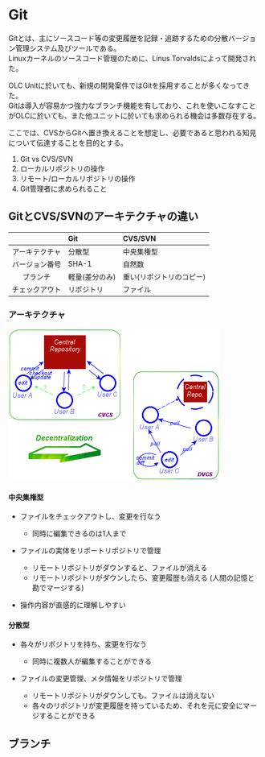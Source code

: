 # Git
Gitとは、主にソースコード等の変更履歴を記録・追跡するための分散バージョン管理システム及びツールである。  
Linuxカーネルのソースコード管理のために、Linus Torvaldsによって開発された。  

OLC Unitに於いても、新規の開発案件ではGitを採用することが多くなってきた。  
Gitは導入が容易かつ強力なブランチ機能を有しており、これを使いこなすことがOLCに於いても、また他ユニットに於いても求められる機会は多数存在する。  

ここでは、CVSからGitへ置き換えることを想定し、必要であると思われる知見について伝達することを目的とする。  

1.  Git vs CVS/SVN 
2.  ローカルリポジトリの操作  
3.  リモート/ローカルリポジトリの操作  
4.  Git管理者に求められること

## GitとCVS/SVNのアーキテクチャの違い

|          | Git      | CVS/SVN |
|:--------:|:--------|:---------|
| アーキテクチャ | 分散型   | 中央集権型 | 
| バージョン番号 | SHA-1   | 自然数 | 
| ブランチ | 軽量(差分のみ)  | 重い(リポジトリのコピー) | 
| チェックアウト | リポジトリ  | ファイル | 

### アーキテクチャ
![img](CVCSvsDVCS.png "GitcsCVS")

#### 中央集権型
- ファイルをチェックアウトし、変更を行なう  
  - 同時に編集できるのは1人まで  

- ファイルの実体をリポートリポジトリで管理  
  - リモートリポジトリがダウンすると、ファイルが消える  
  - リモートリポジトリがダウンしたら、変更履歴も消える (人間の記憶と勘でマージする)

- 操作内容が直感的に理解しやすい

#### 分散型
- 各々がリポジトリを持ち、変更を行なう  
  - 同時に複数人が編集することができる

- ファイルの変更管理、メタ情報をリポジトリで管理  
  - リモートリポジトリがダウンしても、ファイルは消えない
  - 各々のリポジトリが変更履歴を持っているため、それを元に安全にマージすることができる

## ブランチ



